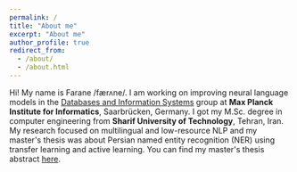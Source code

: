 ```yaml
---
permalink: /
title: "About me"
excerpt: "About me"
author_profile: true
redirect_from:
  - /about/
  - /about.html
---
```

Hi! My name is Farane /færʌne/. I am working on improving neural language models in the [Databases and Information Systems](https://www.mpi-inf.mpg.de/departments/databases-and-information-systems) group at <b>Max Planck Institute for Informatics</b>, Saarbrücken, Germany.
I got my M.Sc. degree in computer engineering from <b>Sharif University of Technology</b>, Tehran, Iran. My research focused on multilingual and low-resource NLP and my master's thesis was about Persian named entity recognition (NER) using transfer learning and active learning. You can find my master's thesis abstract [here](http://FaraneJalaliFarahani.github.io/files/abstract.pdf).

